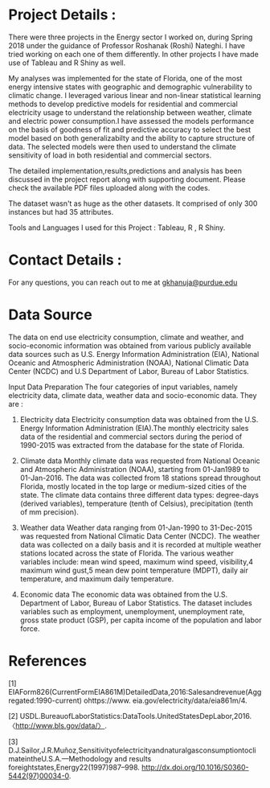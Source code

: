 # Project Details :

There were three projects in the Energy sector I worked on, during Spring 2018 under the guidance of Professor 
Roshanak (Roshi) Nateghi. I have tried working on each one of them differently. In other projects I have made use of Tableau and R Shiny as well. 

My analyses was implemented for the state of Florida, one of the most energy intensive states with geographic and demographic vulnerability to climatic change. I leveraged various linear and  non-linear statistical learning methods to develop predictive models for residential and commercial electricity usage to understand the relationship between weather, climate and electric power consumption.I have assessed the models performance on the basis of goodness of fit and predictive accuracy to select the best model based on both generalizabilty and the ability to capture structure of data. The selected models were then used to understand the climate sensitivity of load in both residential and commercial sectors. 

The detailed implementation,results,predictions and analysis has been discussed in the project report along with supporting document. Please check the available PDF files uploaded along with the codes. 

The dataset wasn't as huge as the other datasets. It comprised of only 300 instances but had 35 attributes. 

Tools and Languages I used for this Project : Tableau, R , R Shiny. 

# Contact Details :
For any questions, you can reach out to me at gkhanuja@purdue.edu





# Data Source
The data on end use electricity consumption, climate and weather, and socio-economic information was obtained from various publicly available data sources such as U.S. Energy Information Administration (EIA), National Oceanic and Atmospheric Administration (NOAA), National Climatic Data Center (NCDC) and U.S Department of Labor, Bureau of Labor Statistics. 

Input Data Preparation
The four categories of input variables, namely electricity data, climate data, weather data and socio-economic data. They are :

1. Electricity data
Electricity consumption data was obtained from the U.S. Energy Information Administration (EIA).The monthly electricity sales data of the residential and commercial sectors during the period of 1990-2015 was extracted from the database for the state of Florida.

2. Climate data
Monthly climate data was requested from National Oceanic and Atmospheric Administration (NOAA), starting from 01-Jan1989 to 01-Jan-2016. The data was collected from 18 stations spread throughout Florida, mostly located in the top large or medium-sized cities of the state. The climate data contains three different data types: degree-days (derived variables), temperature (tenth of Celsius), precipitation (tenth of mm precision).

3. Weather data
Weather data ranging from 01-Jan-1990 to 31-Dec-2015 was requested from National Climatic Data Center (NCDC). The weather data was collected on a daily basis and it is recorded at multiple weather stations located across the state of Florida. The various weather variables include: mean wind speed, maximum wind speed, visibility,4 maximum wind gust,5 mean dew point temperature (MDPT), daily air temperature, and maximum daily temperature. 

4. Economic data
The economic data was obtained from the U.S. Department of Labor, Bureau of Labor Statistics. The dataset includes variables
such as employment, unemployment, unemployment rate, gross state product (GSP), per capita income of the population and labor force.



# References

[1] EIAForm826(CurrentFormEIA861M)DetailedData,2016:Salesandrevenue(Aggregated:1990-current) ohttps://www.
eia.gov/electricity/data/eia861m/4.

[2] USDL.BureauofLaborStatistics:DataTools.UnitedStatesDepLabor,2016. 〈http://www.bls.gov/data/〉.

[3] D.J.Sailor,J.R.Muñoz,SensitivityofelectricityandnaturalgasconsumptiontoclimateintheU.S.A.—Methodology and
results foreightstates,Energy22(1997)987–998. http://dx.doi.org/10.1016/S0360-5442(97)00034-0.
